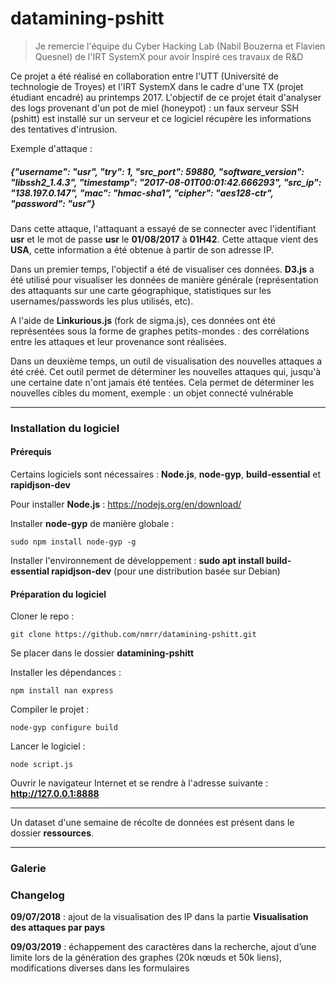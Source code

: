 # datamining-pshitt

> Je remercie l'équipe du Cyber Hacking Lab (Nabil Bouzerna et Flavien Quesnel) de l'IRT SystemX pour avoir Inspiré ces travaux de R&D

Ce projet a été réalisé en collaboration entre l'UTT (Université de technologie de Troyes) et l'IRT SystemX dans le cadre d'une TX (projet étudiant encadré) au printemps 2017. L'objectif de ce projet était d'analyser des logs provenant d'un pot de miel (honeypot) : un faux serveur SSH (pshitt) est installé sur un serveur et ce logiciel récupère les informations des tentatives d'intrusion.

Exemple d'attaque :

#####  {"username": "usr", "try": 1, "src_port": 59880, "software_version": "libssh2_1.4.3", "timestamp": "2017-08-01T00:01:42.666293", "src_ip": "138.197.0.147", "mac": "hmac-sha1", "cipher": "aes128-ctr", "password": "usr"}

Dans cette attaque, l'attaquant a essayé de se connecter avec l'identifiant **usr** et le mot de passe **usr** le **01/08/2017** à **01H42**. Cette attaque vient des **USA**, cette information a été obtenue à partir de son adresse IP.

Dans un premier temps, l'objectif a été de visualiser ces données. **D3.js** a été utilisé pour visualiser les données de manière générale (représentation des attaquants sur une carte géographique, statistiques sur les usernames/passwords les plus utilisés, etc). 

A l'aide de **Linkurious.js** (fork de sigma.js), ces données ont été représentées sous la forme de graphes petits-mondes : des corrélations entre les attaques et leur provenance sont réalisées.

Dans un deuxième temps, un outil de visualisation des nouvelles attaques a été créé. Cet outil permet de déterminer les nouvelles attaques qui, jusqu'à une certaine date n'ont jamais été tentées. Cela permet de déterminer les nouvelles cibles du moment, exemple : un objet connecté vulnérable

-----------------------------------

### Installation du logiciel

#### Prérequis 

Certains logiciels sont nécessaires :  **Node.js**, **node-gyp**, **build-essential** et **rapidjson-dev**

Pour installer **Node.js** : https://nodejs.org/en/download/

Installer **node-gyp**  de manière globale : 
```
sudo npm install node-gyp -g
```

Installer l'environnement de développement : **sudo apt install build-essential rapidjson-dev** (pour une distribution basée sur Debian)

#### Préparation du logiciel

Cloner le repo : 
```
git clone https://github.com/nmrr/datamining-pshitt.git
```

Se placer dans le dossier **datamining-pshitt**

Installer les dépendances : 
```
npm install nan express
```

Compiler le projet :
```
node-gyp configure build
```

Lancer le logiciel :
```
node script.js
```

Ouvrir le navigateur Internet et se rendre à l'adresse suivante : **http://127.0.0.1:8888**

-----------------------------------

Un dataset d'une semaine de récolte de données est présent dans le dossier **ressources**.

-----------------------------------

### Galerie

### Changelog

**09/07/2018** : ajout de la visualisation des IP dans la partie **Visualisation des attaques par pays**

**09/03/2019** : échappement des caractères dans la recherche, ajout d’une limite lors de la génération des graphes (20k nœuds et 50k liens), modifications diverses dans les formulaires
